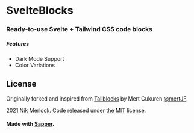 # SvelteBlocks
### Ready-to-use Svelte + Tailwind CSS code blocks
##### Features

* Dark Mode Support
* Color Variations


## License

Originally forked and inspired from  [Tailblocks](https://tailblocks.cc) by Mert Cukuren [@mertJF](https://github.com/mertJF).

2021 Nik Merlock. Code released under [the MIT license](https://github.com/mertjf/tailblocks/blob/master/LICENSE).

#### Made with [Sapper](https://sapper.svelte.dev/).
